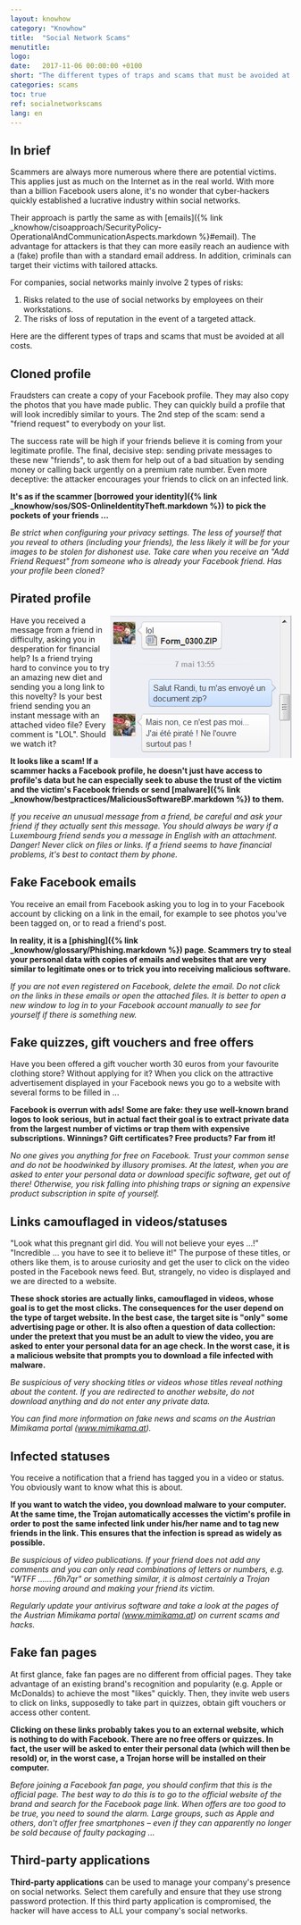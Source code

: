 ```yaml
---
layout: knowhow
category: "Knowhow"
title:  "Social Network Scams"
menutitle:  
logo:
date:   2017-11-06 00:00:00 +0100
short: "The different types of traps and scams that must be avoided at all costs"
categories: scams
toc: true
ref: socialnetworkscams
lang: en
---
```

## In brief

Scammers are always more numerous where there are potential victims. This applies just as much on the Internet as in the real world. With more than a billion Facebook users alone, it's no wonder that cyber-hackers quickly established a lucrative industry within social networks.

Their approach is partly the same as with [emails]({% link _knowhow/cisoapproach/SecurityPolicy-OperationalAndCommunicationAspects.markdown %}#email). The advantage for attackers is that they can more easily reach an audience with a (fake) profile than with a standard email address. In addition, criminals can target their victims with tailored attacks.

For companies, social networks mainly involve 2 types of risks:

1. Risks related to the use of social networks by employees on their workstations.
2. The risks of loss of reputation in the event of a targeted attack.

Here are the different types of traps and scams that must be avoided at all costs.

## Cloned profile
Fraudsters can create a copy of your Facebook profile. They may also copy the photos that you have made public. They can quickly build a profile that will look incredibly similar to yours. The 2nd step of the scam: send a "friend request" to everybody on your list.

The success rate will be high if your friends believe it is coming from your legitimate profile. The final, decisive step: sending private messages to these new "friends", to ask them for help out of a bad situation by sending money or calling back urgently on a premium rate number. Even more deceptive: the attacker encourages your friends to click on an infected link.

**It's as if the scammer [borrowed your identity]({% link _knowhow/sos/SOS-OnlineIdentityTheft.markdown %}) to pick the pockets of your friends ...**

*Be strict when configuring your privacy settings. The less of yourself that you reveal to others (including your friends), the less likely it will be for your images to be stolen for dishonest use. Take care when you receive an "Add Friend Request" from someone who is already your Facebook friend. Has your profile been cloned?*

## Pirated profile

<img src="/assets/img/201610/1274_1.png" style="float: right;" />

Have you received a message from a friend in difficulty, asking you in desperation for financial help? Is a friend trying hard to convince you to try an amazing new diet and sending you a long link to this novelty? Is your best friend sending you an instant message with an attached video file? Every comment is "LOL". Should we watch it?

**It looks like a scam! If a scammer hacks a Facebook profile, he doesn't just have access to profile's data but he can especially seek to abuse the trust of the victim and the victim's Facebook friends or send [malware]({% link _knowhow/bestpractices/MaliciousSoftwareBP.markdown %}) to them.**

*If you receive an unusual message from a friend, be careful and ask your friend if they actually sent this message. You should always be wary if a Luxembourg friend sends you a message in English with an attachment. Danger! Never click on files or links. If a friend seems to have financial problems, it's best to contact them by phone.*

## Fake Facebook emails
You receive an email from Facebook asking you to log in to your Facebook account by clicking on a link in the email, for example to see photos you've been tagged on, or to read a friend's post.

**In reality, it is a [phishing]({% link _knowhow/glossary/Phishing.markdown %}) page. Scammers try to steal your personal data with copies of emails and websites that are very similar to legitimate ones or to trick you into receiving malicious software.**

*If you are not even registered on Facebook, delete the email. Do not click on the links in these emails or open the attached files. It is better to open a new window to log in to your Facebook account manually to see for yourself if there is something new.*

## Fake quizzes, gift vouchers and free offers

Have you been offered a gift voucher worth 30 euros from your favourite clothing store? Without applying for it? When you click on the attractive advertisement displayed in your Facebook news you go to a website with several forms to be filled in ...

**Facebook is overrun with ads! Some are fake: they use well-known brand logos to look serious, but in actual fact their goal is to extract private data from the largest number of victims or trap them with expensive subscriptions. Winnings? Gift certificates? Free products? Far from it!**

*No one gives you anything for free on Facebook. Trust your common sense and do not be hoodwinked by illusory promises. At the latest, when you are asked to enter your personal data or download specific software, get out of there! Otherwise, you risk falling into phishing traps or signing an expensive product subscription in spite of yourself.*

## Links camouflaged in videos/statuses
"Look what this pregnant girl did. You will not believe your eyes ...!" "Incredible ... you have to see it to believe it!" The purpose of these titles, or others like them, is to arouse curiosity and get the user to click on the video posted in the Facebook news feed. But, strangely, no video is displayed and we are directed to a website.

**These shock stories are actually links, camouflaged in videos, whose goal is to get the most clicks. The consequences for the user depend on the type of target website. In the best case, the target site is "only" some advertising page or other. It is also often a question of data collection: under the pretext that you must be an adult to view the video, you are asked to enter your personal data for an age check. In the worst case, it is a malicious website that prompts you to download a file infected with malware.**

*Be suspicious of very shocking titles or videos whose titles reveal nothing about the content. If you are redirected to another website, do not download anything and do not enter any private data.*

*You can find more information on fake news and scams on the Austrian Mimikama portal (www.mimikama.at).*

## Infected statuses
You receive a notification that a friend has tagged you in a video or status. You obviously want to know what this is about.

**If you want to watch the video, you download malware to your computer. At the same time, the Trojan automatically accesses the victim's profile in order to post the same infected link under his/her name and to tag new friends in the link. This ensures that the infection is spread as widely as possible.**

*Be suspicious of video publications. If your friend does not add any comments and you can only read combinations of letters or numbers, e.g. "WTFF ...... f6h7qr" or something similar, it is almost certainly a Trojan horse moving around and making your friend its victim.*

*Regularly update your antivirus software and take a look at the pages of the Austrian Mimikama portal  (www.mimikama.at) on current scams and hacks.*

## Fake fan pages
At first glance, fake fan pages are no different from official pages. They take advantage of an existing brand's recognition and popularity (e.g. Apple or McDonalds) to achieve the most "likes" quickly. Then, they invite web users to click on links, supposedly to take part in quizzes, obtain gift vouchers or access other content.

**Clicking on these links probably takes you to an external website, which is nothing to do with Facebook. There are no free offers or quizzes. In fact, the user will be asked to enter their personal data (which will then be resold) or, in the worst case, a Trojan horse will be installed on their computer.**

*Before joining a Facebook fan page, you should confirm that this is the official page. The best way to do this is to go to the official website of the brand and search for the Facebook page link. When offers are too good to be true, you need to sound the alarm. Large groups, such as Apple and others, don't offer free smartphones – even if they can apparently no longer be sold because of faulty packaging ...*

## Third-party applications
**Third-party applications** can be used to manage your company's presence on social networks. Select them carefully and ensure that they use strong password protection. If this third party application is compromised, the hacker will have access to ALL your company's social networks.
